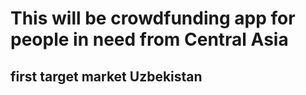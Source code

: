 # This will be crowdfunding app for people in need from Central Asia

## first target market Uzbekistan